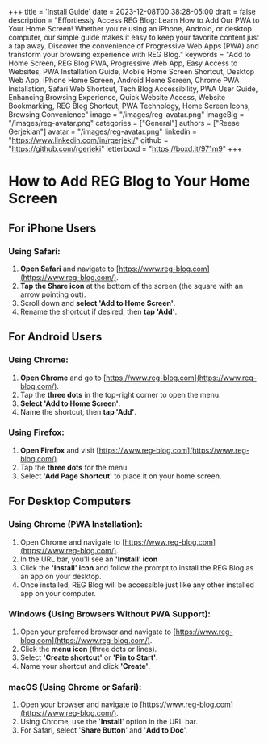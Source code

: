 +++
title = 'Install Guide'
date = 2023-12-08T00:38:28-05:00
draft = false
description = "Effortlessly Access REG Blog: Learn How to Add Our PWA to Your Home Screen! Whether you're using an iPhone, Android, or desktop computer, our simple guide makes it easy to keep your favorite content just a tap away. Discover the convenience of Progressive Web Apps (PWA) and transform your browsing experience with REG Blog."
keywords = "Add to Home Screen, REG Blog PWA, Progressive Web App, Easy Access to Websites, PWA Installation Guide, Mobile Home Screen Shortcut, Desktop Web App, iPhone Home Screen, Android Home Screen, Chrome PWA Installation, Safari Web Shortcut, Tech Blog Accessibility, PWA User Guide, Enhancing Browsing Experience, Quick Website Access, Website Bookmarking, REG Blog Shortcut, PWA Technology, Home Screen Icons, Browsing Convenience"
image = "/images/reg-avatar.png"
imageBig = "/images/reg-avatar.png"
categories = ["General"]
authors = ["Reese Gerjekian"]
avatar = "/images/reg-avatar.png"
linkedin = "https://www.linkedin.com/in/rgerjeki/"
github = "https://github.com/rgerjeki"
letterboxd = "https://boxd.it/971m9"
+++

How to Add REG Blog to Your Home Screen
=======================================

For iPhone Users
----------------

### Using Safari:

1.  **Open Safari** and navigate to [https://www.reg-blog.com](https://www.reg-blog.com/).
2.  **Tap the Share icon** at the bottom of the screen (the square with an arrow pointing out).
3.  Scroll down and **select 'Add to Home Screen'**.
4.  Rename the shortcut if desired, then **tap 'Add'**.

For Android Users
-----------------

### Using Chrome:

1.  **Open Chrome** and go to [https://www.reg-blog.com](https://www.reg-blog.com/).
2.  Tap the **three dots** in the top-right corner to open the menu.
3.  **Select 'Add to Home Screen'**.
4.  Name the shortcut, then **tap 'Add'**.

### Using Firefox:

1.  **Open Firefox** and visit [https://www.reg-blog.com](https://www.reg-blog.com/).
2.  Tap the **three dots** for the menu.
3.  Select **'Add Page Shortcut'** to place it on your home screen.

For Desktop Computers
---------------------

### Using Chrome (PWA Installation):

1.  Open Chrome and navigate to [https://www.reg-blog.com](https://www.reg-blog.com/).
2.  In the URL bar, you'll see an **'Install' icon**
3.  Click the **'Install' icon** and follow the prompt to install the REG Blog as an app on your desktop.
4.  Once installed, REG Blog will be accessible just like any other installed app on your computer.

### Windows (Using Browsers Without PWA Support):

1.  Open your preferred browser and navigate to [https://www.reg-blog.com](https://www.reg-blog.com/).
2.  Click the **menu icon** (three dots or lines).
3.  Select **'Create shortcut'** or **'Pin to Start'**.
4.  Name your shortcut and click **'Create'**.

### macOS (Using Chrome or Safari):

1.  Open your browser and navigate to [https://www.reg-blog.com](https://www.reg-blog.com/).
2.  Using Chrome, use the '**Install**' option in the URL bar.
3.  For Safari, select '**Share Button**' and '**Add to Doc**'.